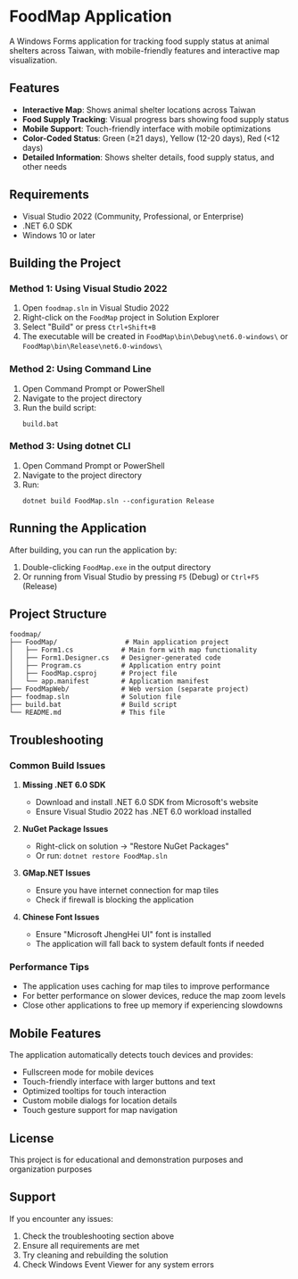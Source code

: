 # FoodMap Application

A Windows Forms application for tracking food supply status at animal shelters across Taiwan, with mobile-friendly features and interactive map visualization.

## Features

- **Interactive Map**: Shows animal shelter locations across Taiwan
- **Food Supply Tracking**: Visual progress bars showing food supply status
- **Mobile Support**: Touch-friendly interface with mobile optimizations
- **Color-Coded Status**: Green (≥21 days), Yellow (12-20 days), Red (<12 days)
- **Detailed Information**: Shows shelter details, food supply status, and other needs

## Requirements

- Visual Studio 2022 (Community, Professional, or Enterprise)
- .NET 6.0 SDK
- Windows 10 or later

## Building the Project

### Method 1: Using Visual Studio 2022

1. Open `foodmap.sln` in Visual Studio 2022
2. Right-click on the `FoodMap` project in Solution Explorer
3. Select "Build" or press `Ctrl+Shift+B`
4. The executable will be created in `FoodMap\bin\Debug\net6.0-windows\` or `FoodMap\bin\Release\net6.0-windows\`

### Method 2: Using Command Line

1. Open Command Prompt or PowerShell
2. Navigate to the project directory
3. Run the build script:
   ```
   build.bat
   ```

### Method 3: Using dotnet CLI

1. Open Command Prompt or PowerShell
2. Navigate to the project directory
3. Run:
   ```
   dotnet build FoodMap.sln --configuration Release
   ```

## Running the Application

After building, you can run the application by:

1. Double-clicking `FoodMap.exe` in the output directory
2. Or running from Visual Studio by pressing `F5` (Debug) or `Ctrl+F5` (Release)

## Project Structure

```
foodmap/
├── FoodMap/                 # Main application project
│   ├── Form1.cs            # Main form with map functionality
│   ├── Form1.Designer.cs   # Designer-generated code
│   ├── Program.cs          # Application entry point
│   ├── FoodMap.csproj      # Project file
│   └── app.manifest        # Application manifest
├── FoodMapWeb/             # Web version (separate project)
├── foodmap.sln             # Solution file
├── build.bat               # Build script
└── README.md               # This file
```

## Troubleshooting

### Common Build Issues

1. **Missing .NET 6.0 SDK**
   - Download and install .NET 6.0 SDK from Microsoft's website
   - Ensure Visual Studio 2022 has .NET 6.0 workload installed

2. **NuGet Package Issues**
   - Right-click on solution → "Restore NuGet Packages"
   - Or run: `dotnet restore FoodMap.sln`

3. **GMap.NET Issues**
   - Ensure you have internet connection for map tiles
   - Check if firewall is blocking the application

4. **Chinese Font Issues**
   - Ensure "Microsoft JhengHei UI" font is installed
   - The application will fall back to system default fonts if needed

### Performance Tips

- The application uses caching for map tiles to improve performance
- For better performance on slower devices, reduce the map zoom levels
- Close other applications to free up memory if experiencing slowdowns

## Mobile Features

The application automatically detects touch devices and provides:

- Fullscreen mode for mobile devices
- Touch-friendly interface with larger buttons and text
- Optimized tooltips for touch interaction
- Custom mobile dialogs for location details
- Touch gesture support for map navigation

## License

This project is for educational and demonstration purposes and organization purposes

## Support

If you encounter any issues:

1. Check the troubleshooting section above
2. Ensure all requirements are met
3. Try cleaning and rebuilding the solution
4. Check Windows Event Viewer for any system errors 
